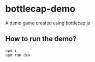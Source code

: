 # bottlecap-demo
A demo game created using bottlecap.js

## How to run the demo?

```shell
npm i
npm run dev
```
